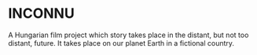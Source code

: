 # INCONNU

A Hungarian film project which story takes place in the distant, but not too distant, future.
It takes place on our planet Earth in a fictional country.
